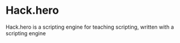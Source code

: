 # Hack.hero
Hack.hero is a scripting engine for teaching scripting, written with a scripting engine
